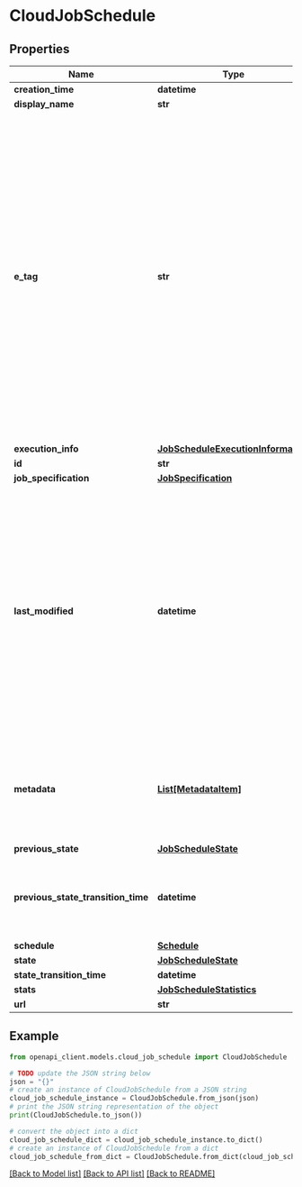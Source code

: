 # CloudJobSchedule


## Properties

Name | Type | Description | Notes
------------ | ------------- | ------------- | -------------
**creation_time** | **datetime** |  | [optional] 
**display_name** | **str** |  | [optional] 
**e_tag** | **str** | This is an opaque string. You can use it to detect whether the job schedule has changed between requests. In particular, you can be pass the ETag with an Update Job Schedule request to specify that your changes should take effect only if nobody else has modified the schedule in the meantime. | [optional] 
**execution_info** | [**JobScheduleExecutionInformation**](JobScheduleExecutionInformation.md) |  | [optional] 
**id** | **str** |  | [optional] 
**job_specification** | [**JobSpecification**](JobSpecification.md) |  | [optional] 
**last_modified** | **datetime** | This is the last time at which the schedule level data, such as the job specification or recurrence information, changed. It does not factor in job-level changes such as new jobs being created or jobs changing state. | [optional] 
**metadata** | [**List[MetadataItem]**](MetadataItem.md) | The Batch service does not assign any meaning to metadata; it is solely for the use of user code. | [optional] 
**previous_state** | [**JobScheduleState**](JobScheduleState.md) |  | [optional] 
**previous_state_transition_time** | **datetime** | This property is not present if the job schedule is in its initial active state. | [optional] 
**schedule** | [**Schedule**](Schedule.md) |  | [optional] 
**state** | [**JobScheduleState**](JobScheduleState.md) |  | [optional] 
**state_transition_time** | **datetime** |  | [optional] 
**stats** | [**JobScheduleStatistics**](JobScheduleStatistics.md) |  | [optional] 
**url** | **str** |  | [optional] 

## Example

```python
from openapi_client.models.cloud_job_schedule import CloudJobSchedule

# TODO update the JSON string below
json = "{}"
# create an instance of CloudJobSchedule from a JSON string
cloud_job_schedule_instance = CloudJobSchedule.from_json(json)
# print the JSON string representation of the object
print(CloudJobSchedule.to_json())

# convert the object into a dict
cloud_job_schedule_dict = cloud_job_schedule_instance.to_dict()
# create an instance of CloudJobSchedule from a dict
cloud_job_schedule_from_dict = CloudJobSchedule.from_dict(cloud_job_schedule_dict)
```
[[Back to Model list]](../README.md#documentation-for-models) [[Back to API list]](../README.md#documentation-for-api-endpoints) [[Back to README]](../README.md)


